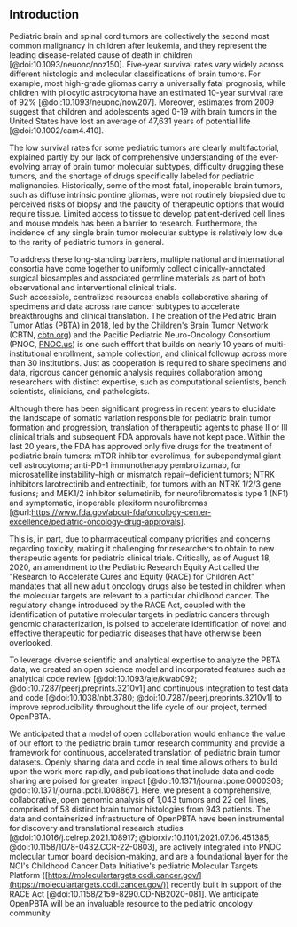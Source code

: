 ## Introduction

Pediatric brain and spinal cord tumors are collectively the second most common malignancy in children after leukemia, and they represent the leading disease-related cause of death in children [@doi:10.1093/neuonc/noz150].
Five-year survival rates vary widely across different histologic and molecular classifications of brain tumors.
For example, most high-grade gliomas carry a universally fatal prognosis, while children with pilocytic astrocytoma have an estimated 10-year survival rate of 92% [@doi:10.1093/neuonc/now207].
Moreover, estimates from 2009 suggest that children and adolescents aged 0-19 with brain tumors in the United States have lost an average of 47,631 years of potential life [@doi:10.1002/cam4.410].

The low survival rates for some pediatric tumors are clearly multifactorial, explained partly by our lack of comprehensive understanding of the ever-evolving array of brain tumor molecular subtypes, difficulty drugging these tumors, and the shortage of drugs specifically labeled for pediatric malignancies.
Historically, some of the most fatal, inoperable brain tumors, such as diffuse intrinsic pontine gliomas, were not routinely biopsied due to perceived risks of biopsy and the paucity of therapeutic options that would require tissue.
Limited access to tissue to develop patient-derived cell lines and mouse models has been a barrier to research.
Furthermore, the incidence of any single brain tumor molecular subtype is relatively low due to the rarity of pediatric tumors in general.

To address these long-standing barriers, multiple national and international consortia have come together to uniformly collect clinically-annotated surgical biosamples and associated germline materials as part of both observational and interventional clinical trials.  
Such accessible, centralized resources enable collaborative sharing of specimens and data across rare cancer subtypes to accelerate breakthroughs and clinical translation. 
The creation of the Pediatric Brain Tumor Atlas (PBTA) in 2018, led by the Children's Brain Tumor Network (CBTN, [cbtn.org](cbtn.org)) and the Pacific Pediatric Neuro-Oncology Consortium (PNOC, [PNOC.us](pnoc.us)) is one such efffort that builds on nearly 10 years of multi-institutional enrollment, sample collection, and clinical followup across more than 30 institutions.
Just as cooperation is required to share specimens and data, rigorous cancer genomic analysis requires collaboration among researchers with distinct expertise, such as computational scientists, bench scientists, clinicians, and pathologists.

Although there has been significant progress in recent years to elucidate the landscape of somatic variation responsible for pediatric brain tumor formation and progression, translation of therapeutic agents to phase II or III clinical trials and subsequent FDA approvals have not kept pace.
Within the last 20 years, the FDA has approved only five drugs for the treatment of pediatric brain tumors:
mTOR inhibitor everolimus, for subependymal giant cell astrocytoma;
anti-PD-1 immunotherapy pembrolizumab, for microsatellite instability–high or mismatch repair–deficient tumors;
NTRK inhibitors larotrectinib and entrectinib, for tumors with an NTRK 1/2/3 gene fusions;
and MEK1/2 inhibitor selumetinib, for neurofibromatosis type 1 (NF1) and symptomatic, inoperable plexiform neurofibromas [@url:https://www.fda.gov/about-fda/oncology-center-excellence/pediatric-oncology-drug-approvals].

This is, in part, due to pharmaceutical company priorities and concerns regarding toxicity, making it challenging for researchers to obtain to new therapeutic agents for pediatric clinical trials.
Critically, as of August 18, 2020, an amendment to the Pediatric Research Equity Act called the "Research to Accelerate Cures and Equity (RACE) for Children Act" mandates that all new adult oncology drugs also be tested in children when the molecular targets are relevant to a particular childhood cancer.
The regulatory change introduced by the RACE Act, coupled with the identification of putative molecular targets in pediatric cancers through genomic characterization, is poised to accelerate identification of novel and effective therapeutic for pediatric diseases that have otherwise been overlooked.

To leverage diverse scientific and analytical expertise to analyze the PBTA data, we created an open science model and incorporated features such as analytical code review [@doi:10.1093/aje/kwab092; @doi:10.7287/peerj.preprints.3210v1] and continuous integration to test data and code [@doi:10.1038/nbt.3780; @doi:10.7287/peerj.preprints.3210v1] to improve reproducibility throughout the life cycle of our project, termed OpenPBTA.

We anticipated that a model of open collaboration would enhance the value of our effort to the pediatric brain tumor research community and provide a framework for continuous, accelerated translation of pediatric brain tumor datasets.
Openly sharing data and code in real time allows others to build upon the work more rapidly, and publications that include data and code sharing are poised for greater impact [@doi:10.1371/journal.pone.0000308; @doi:10.1371/journal.pcbi.1008867].
Here, we present a comprehensive, collaborative, open genomic analysis of 1,043 tumors and 22 cell lines, comprised of 58 distinct brain tumor histologies from 943 patients.
The data and containerized infrastructure of OpenPBTA have been instrumental for discovery and translational research studies [@doi:10.1016/j.celrep.2021.108917; @biorxiv:10.1101/2021.07.06.451385; @doi:10.1158/1078-0432.CCR-22-0803], are actively integrated into PNOC molecular tumor board decision-making, and are a foundational layer for the NCI's Childhood Cancer Data Initiative's pediatric Molecular Targets Platform ([https://moleculartargets.ccdi.cancer.gov/](https://moleculartargets.ccdi.cancer.gov/)) recently built in support of the RACE Act [@doi:10.1158/2159-8290.CD-NB2020-081].
We anticipate OpenPBTA will be an invaluable resource to the pediatric oncology community.
